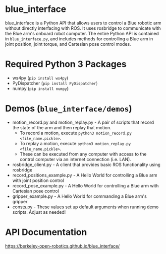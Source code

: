# blue_interface
blue_interface is a Python API that allows users to control a Blue robotic arm without directly interfacing with ROS. It uses rosbridge to communicate with the Blue arm's onboard robot computer. The entire Python API is contained in `blue_interface.py`, and includes methods for controlling a Blue arm in joint position, joint torque, and Cartesian pose control modes.

# Required Python 3 Packages
  - ws4py (`pip install ws4py`)
  - PyDispatcher (`pip install PyDispatcher`)
  - numpy (`pip install numpy`)

# Demos (`blue_interface/demos`)
  - motion_record.py and motion_replay.py - A pair of scripts that record the state of the arm and then replay that motion.
    - To record a motion, execute `python3 motion_record.py <file_name.pickle>`.
    - To replay a motion, execute `python3 motion_replay.py <file_name.pickle>`.
    - These can be executed from any computer with access to the control computer via an internet connection (i.e. LAN).
  - rosbridge_client.py - A client that provides basic ROS functionality using rosbridge
  - record_positions_example.py - A Hello World for controlling a Blue arm with joint position control
  - record_pose_example.py - A Hello World for controlling a Blue arm with Cartesian pose control
  - gripper_example.py - A Hello World for commanding a Blue arm's gripper
  - consts.py - These values set up default arguments when running demo scripts. Adjust as needed!

# API Documentation
https://berkeley-open-robotics.github.io/blue_interface/
  
